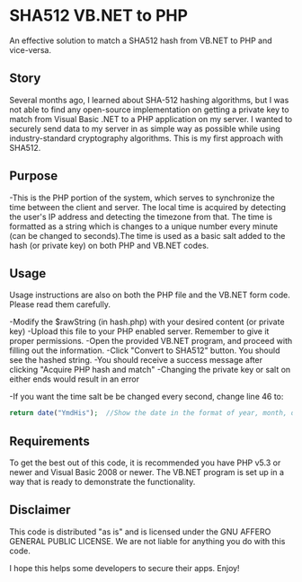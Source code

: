 # SHA512 VB.NET to PHP
An effective solution to match a SHA512 hash from VB.NET to PHP and vice-versa.

## Story
Several months ago, I learned about SHA-512 hashing algorithms, but I was not able to find any open-source implementation on getting a private key to match from Visual Basic .NET to a PHP application on my server. I wanted to securely send data to my server in as simple way as possible while using industry-standard cryptography algorithms. This is my first approach with SHA512.

## Purpose
-This is the PHP portion of the system, which serves to synchronize the time between the client and server. The local time is acquired by detecting the user's IP address and detecting the timezone from that. The time is formatted as a string which is changes to a unique number every minute (can be changed to seconds).The time is used as a basic salt added to the hash (or private key) on both PHP and VB.NET codes.

## Usage
Usage instructions are also on both the PHP file and the VB.NET form code. Please read them carefully.

-Modify the $rawString (in hash.php) with your desired content (or private key)
-Upload this file to your PHP enabled server. Remember to give it proper permissions.
-Open the provided VB.NET program, and proceed with filling out the information.
-Click "Convert to SHA512" button. You should see the hashed string.
-You should receive a success message after clicking "Acquire PHP hash and match"
-Changing the private key or salt on either ends would result in an error

-If you want the time salt be be changed every second, change line 46 to:
```php
return date("YmdHis"); 	//Show the date in the format of year, month, day, hour, minute
```
## Requirements
To get the best out of this code, it is recommended you have PHP v5.3 or newer and Visual Basic 2008 or newer.
The VB.NET program is set up in a way that is ready to demonstrate the functionality. 

## Disclaimer
This code is distributed "as is" and is licensed under the GNU AFFERO GENERAL PUBLIC LICENSE.
We are not liable for anything you do with this code.

I hope this helps some developers to secure their apps. Enjoy!
